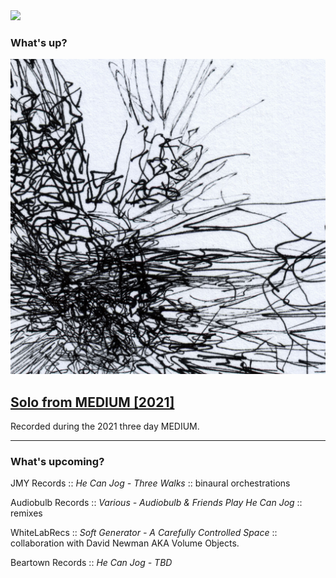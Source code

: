 <img src="/memorybox.png"/>

### What's up?

<div class="frame">
<img src="img/solo-from-medium-cover.jpg" alt="Solo from MEDIUM cover: a detail of a monochrome line drawing by Brent Gutzeit" />
<h2><a href="https://hecanjog.bandcamp.com/album/solo-from-medium">Solo from MEDIUM [2021]</a></h2>
<p>Recorded during the 2021 three day MEDIUM.</p>
</div>

<hr/>

### What's upcoming?

JMY Records :: _He Can Jog - Three Walks_ :: binaural orchestrations

Audiobulb Records :: _Various - Audiobulb & Friends Play He Can Jog_ :: remixes

WhiteLabRecs :: _Soft Generator - A Carefully Controlled Space_ :: collaboration with David Newman AKA Volume Objects.

Beartown Records :: _He Can Jog - TBD_
